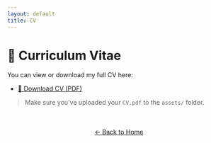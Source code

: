 ```yaml
---
layout: default
title: CV
---
```


# 📄 Curriculum Vitae

You can view or download my full CV here:

- [📄 Download CV (PDF)](/assets/TheodossiosDrossidis_CV.pdf)

> Make sure you've uploaded your `CV.pdf` to the `assets/` folder.

<div style="text-align: center; margin-top: 50px;">
  <a href="index.html">← Back to Home</a>
</div>

